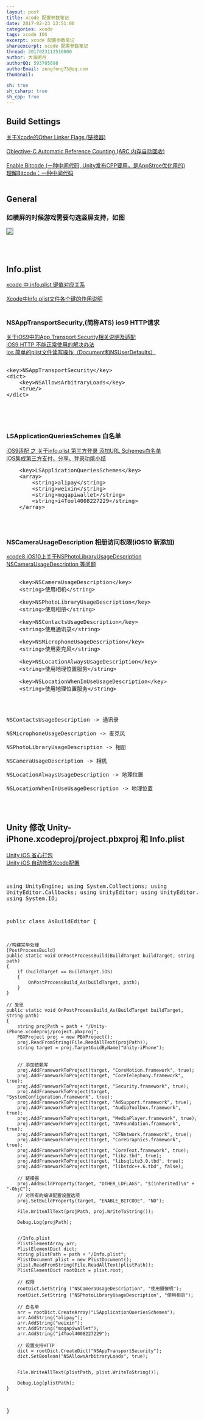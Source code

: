 ```yaml
---
layout: post
title: xcode 配置参数笔记
date: 2017-02-23 13:51:00
categories: xcode
tags: xcode IOS
excerpt: xcode 配置参数笔记
shareexcerpt: xcode 配置参数笔记
thread: 2017023112510000
author: 大海明月
authorQQ: 593705098
authorEmail: zengfeng75@qq.com
thumbnail:

sh: true
sh_csharp: true
sh_cpp: true
---
```



<h2 class="nav1">Build Settings </h2>
<a href="http://small.qiang.blog.163.com/blog/static/978493072013112571950/" target="_blank">关于Xcode的Other Linker Flags (链接器)  </a> <br><br>
<a href="http://www.cnblogs.com/mybkn/articles/2381224.html" target="_blank">Objective-C Automatic Reference Counting (ARC 内存自动回收)  </a> <br><br>
<a href="http://www.cocoachina.com/ios/20150818/13078.html" target="_blank">Enable Bitcode (一种中间代码, Unity发布CPP要用，是AppStroe优化用的)  </a> <br>
<a href="http://www.cocoachina.com/ios/20150818/13078.html" target="_blank">理解Bitcode：一种中间代码  </a> <br><br>


<h2 class="nav1">General </h2>
<h3>如横屏的时候游戏需要勾选竖屏支持，如图</h3>
<p><img src="/assets/docpic/xcode_setting_1.png" style="border: solid 1px #666;" /></p>

<br><br>


<h2 class="nav1">Info.plist </h2>
<a href="http://www.th7.cn/Program/IOS/201605/859481.shtml" target="_blank">xcode 中 info.plist 键值对应关系  </a> <br><br>
<a href="http://www.cnblogs.com/linyc/p/4180336.html" target="_blank">Xcode中Info.plist文件各个键的作用说明  </a> <br><br>



<h3>NSAppTransportSecurity,(简称ATS) ios9 HTTP请求  </h3>

<a href="https://my.oschina.net/vimfung/blog/494687" target="_blank">关于iOS9中的App Transport Security相关说明及适配 </a> <br>
<a href="https://segmentfault.com/a/1190000002933776?utm_source=tuicool&utm_medium=referral" target="_blank">iOS9 HTTP 不能正常使用的解决办法</a> <br>
<a href="http://blog.csdn.net/mad1989/article/details/8560796" target="_blank">ios 简单的plist文件读写操作（Document和NSUserDefaults）</a> <br>

<pre>

&lt;key&gt;NSAppTransportSecurity&lt;/key&gt; 
&lt;dict&gt;
    &lt;key&gt;NSAllowsArbitraryLoads&lt;/key&gt;
    &lt;true/&gt; 
&lt;/dict&gt;

</pre>
<br>
<br>



<h3>LSApplicationQueriesSchemes 白名单  </h3>
<a href="http://www.jianshu.com/p/a8cce94d508e" target="_blank"> iOS9适配 之 关于info.plist 第三方登录 添加URL Schemes白名单  </a> <br>
<a href="http://www.jianshu.com/p/5ba888badebd" target="_blank"> IOS集成第三方支付、分享、登录功能小结 </a> <br>

<pre>
	&lt;key&gt;LSApplicationQueriesSchemes&lt;/key&gt; 
	&lt;array&gt;
		&lt;string&gt;alipay&lt;/string&gt; 
		&lt;string&gt;weixin&lt;/string&gt; 
		&lt;string&gt;mqqapiwallet&lt;/string&gt; 
		&lt;string&gt;i4Tool4008227229&lt;/string&gt;
	&lt;/array&gt;
</pre>
<br>
<br>


<h3>NSCameraUsageDescription 相册访问权限(iOS10 新添加)  </h3>
<a href="http://blog.csdn.net/zp511253886/article/details/52584210" target="_blank"> xcode8 iOS10上关于NSPhotoLibraryUsageDescription NSCameraUsageDescription 等问题  </a> <br>

<pre>
<body> 
	&lt;key&gt;NSCameraUsageDescription&lt;/key&gt; 
	&lt;string&gt;使用相机&lt;/string&gt;

	&lt;key&gt;NSPhotoLibraryUsageDescription&lt;/key&gt; 
	&lt;string&gt;使用相册&lt;/string&gt;

	&lt;key&gt;NSContactsUsageDescription&lt;/key&gt; 
	&lt;string&gt;使用通讯录&lt;/string&gt;

	&lt;key&gt;NSMicrophoneUsageDescription&lt;/key&gt; 
	&lt;string&gt;使用麦克风&lt;/string&gt;

	&lt;key&gt;NSLocationAlwaysUsageDescription&lt;/key&gt; 
	&lt;string&gt;使用地理位置服务&lt;/string&gt;
	
	&lt;key&gt;NSLocationWhenInUseUsageDescription&lt;/key&gt; 
	&lt;string&gt;使用地理位置服务&lt;/string&gt;
</body>
</pre>
<br>

<pre>
NSContactsUsageDescription -> 通讯录

NSMicrophoneUsageDescription -> 麦克风

NSPhotoLibraryUsageDescription -> 相册

NSCameraUsageDescription -> 相机

NSLocationAlwaysUsageDescription -> 地理位置

NSLocationWhenInUseUsageDescription -> 地理位置
</pre>

<br>
<br>

<h2 class="nav1">Unity 修改 Unity-iPhone.xcodeproj/project.pbxproj 和 Info.plist </h2>
<a href="http://www.jianshu.com/p/dbd7c4b205b0" target="_blank"> Unity iOS 省心打包  </a> <br>
<a href="http://blog.csdn.net/blog_lee/article/details/52400535" target="_blank">Unity iOS 自动修改Xcode配置</a> <br>
<pre class="brush: csharp; ">

using UnityEngine;
using System.Collections;
using UnityEditor.Callbacks;
using UnityEditor;
using UnityEditor.iOS.Xcode;
using System.IO;

public class AsBuildEditor 
{


    //构建完毕处理
    [PostProcessBuild]
    public static void OnPostProcessBuild(BuildTarget buildTarget, string path)
    {
        if (buildTarget == BuildTarget.iOS) 
        {
            OnPostProcessBuild_As(buildTarget, path);
        }
    }

    // 爱思
    public static void OnPostProcessBuild_As(BuildTarget buildTarget, string path)
    {
        string projPath = path + "/Unity-iPhone.xcodeproj/project.pbxproj";
        PBXProject proj = new PBXProject();
        proj.ReadFromString(File.ReadAllText(projPath));
        string target = proj.TargetGuidByName("Unity-iPhone");


        // 添加依赖库 
        proj.AddFrameworkToProject(target, "CoreMotion.framework", true);
        proj.AddFrameworkToProject(target, "CoreTelephony.framework", true);
        proj.AddFrameworkToProject(target, "Security.framework", true);
        proj.AddFrameworkToProject(target, "SystemConfiguration.framework", true);
        proj.AddFrameworkToProject(target, "AdSupport.framework", true);
        proj.AddFrameworkToProject(target, "AudioToolbox.framework", true);
        proj.AddFrameworkToProject(target, "MediaPlayer.framework", true);
        proj.AddFrameworkToProject(target, "AVFoundation.framework", true);
        proj.AddFrameworkToProject(target, "CFNetwork.framework", true);
        proj.AddFrameworkToProject(target, "CoreGraphics.framework", true);
        proj.AddFrameworkToProject(target, "CoreText.framework", true);
        proj.AddFrameworkToProject(target, "libz.tbd", true);
        proj.AddFrameworkToProject(target, "libsqlite3.0.tbd", true);
        proj.AddFrameworkToProject(target, "libstdc++.6.tbd", false);

        // 链接器
        proj.AddBuildProperty(target, "OTHER_LDFLAGS", "$(inherited)\n" + "-ObjC");
        // 对所有的编译配置设置选项  
        proj.SetBuildProperty(target, "ENABLE_BITCODE", "NO"); 

        File.WriteAllText(projPath, proj.WriteToString());

        Debug.Log(projPath);


        //Info.plist  
        PlistElementArray arr;
        PlistElementDict dict;
        string plistPath = path + "/Info.plist";  
        PlistDocument plist = new PlistDocument();  
        plist.ReadFromString(File.ReadAllText(plistPath));  
        PlistElementDict rootDict = plist.root;  

        // 权限
        rootDict.SetString ("NSCameraUsageDescription", "使用摄像机");  
        rootDict.SetString ("NSPhotoLibraryUsageDescription", "使用相册"); 

        // 白名单
        arr = rootDict.CreateArray("LSApplicationQueriesSchemes");
        arr.AddString("alipay");
        arr.AddString("weixin");
        arr.AddString("mqqapiwallet");
        arr.AddString("i4Tool4008227229");

        // 设置支持HTTP
        dict = rootDict.CreateDict("NSAppTransportSecurity");
        dict.SetBoolean("NSAllowsArbitraryLoads", true);


        File.WriteAllText(plistPath, plist.WriteToString());  

        Debug.Log(plistPath);
    }
}


</pre>


